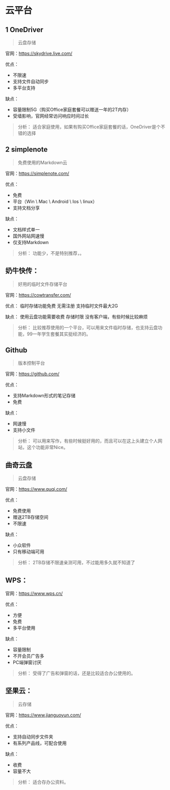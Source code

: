 # 云平台

## 1 OneDriver

> 云盘存储

官网：https://skydrive.live.com/

优点：
* 不限速
* 支持文件自动同步
* 多平台支持

缺点：
* 容量限制5G（购买Office家庭套餐可以赠送一年的2T内存）
* 受墙影响，官网经常访问响应时间过长

> 分析：
> 适合家庭使用，如果有购买Office家庭套餐的话，OneDriver是个不错的选择
  


## 2 simplenote

> 免费使用的Markdown云

官网：https://simplenote.com/

优点：
* 免费
* 平台（Win \ Mac \ Android \ Ios \ linux）
* 支持文档分享

缺点：
* 文档样式单一
* 国外网站网速慢
* 仅支持Markdown

> 分析：
> 功能少，不是特别推荐，。
  


## 奶牛快传：

> 好用的临时文件存储平台

官网：https://cowtransfer.com/

优点：
临时存储功能免费
无需注册
支持临时文件最大2G

缺点：
使用云盘功能需要收费
存储时限
没有客户端，有些时候比较麻烦

> 分析：
> 比较推荐使用的一个平台，可以用来文件临时存储，也支持云盘功能，99一年学生套餐其实挺经济的。
  


## Github

> 版本控制平台

官网：https://github.com/

优点：
* 支持Markdown形式的笔记存储
* 免费

缺点：
* 网速慢
* 支持小文件

> 分析：
> 可以用来写作，有些时候挺好用的，而且可以在这上头建立个人网站，这个功能非常Nice。
  


## 曲奇云盘

> 云盘存储

官网：https://www.quqi.com/

优点：
* 免费使用
* 赠送2TB存储空间
* 不限速

缺点：
* 小众软件
* 只有移动端可用

> 分析：
> 2TB存储不限速亲测可用，不过能用多久就不知道了
  


## WPS：

官网：https://www.wps.cn/

优点：
* 方便
* 免费
* 多平台使用

缺点：
* 容量限制
* 不开会员广告多
* PC端弹窗讨厌

> 分析：
> 受得了广告和弹窗的话，还是比较适合办公使用的。
  


## 坚果云：

> 云存储

官网：https://www.jianguoyun.com/

优点：
* 支持自动同步文件夹
* 有系列产品线，可配合使用

缺点：
* 收费
* 容量不大

> 分析：
> 适合存办公资料。